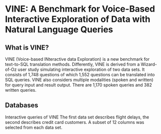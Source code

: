 # VINE: A Benchmark for Voice-Based Interactive Exploration of Data with Natural Language Queries

What is VINE?
------
VINE (Voice-based INteractive data Exploration) is a new benchmark for text-to-SQL translation methods. Differently, VINE is derived from a Wizard-of-Oz user study simulating interactive exploration of two data sets. It consists of 1,748 questions of which 1,552 questions can be translated into SQL queries. VINE also considers multiple modalities (spoken and written) for query input and result output. There are 1,170 spoken queries and 382 written queries.

Databases
------
Interactive queries of VINE The first data set describes flight delays, the second describes credit card customers. A subset of 12 columns was selected from each data set.

